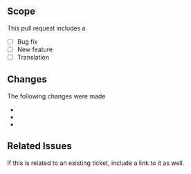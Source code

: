 
## Scope
This pull request includes a

- [ ] Bug fix
- [ ] New feature
- [ ] Translation

## Changes
The following changes were made

-
-
-

## Related Issues
If this is related to an existing ticket, include a link to it as well.
